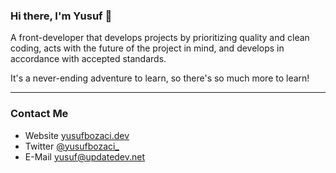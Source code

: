 ### Hi there, I'm Yusuf 👋

A front-developer that develops projects by prioritizing quality and clean coding, acts with the future of the project in mind, and develops in accordance with accepted standards. 

It's a never-ending adventure to learn, so there's so much more to learn!

---

### Contact Me
- Website [yusufbozaci.dev](https://yusufbozaci.dev)
- Twitter [@yusufbozaci_](https://twitter.com/yusufbozaci_)
- E-Mail [yusuf@updatedev.net](mailto:yusuf@updatedev.net)
